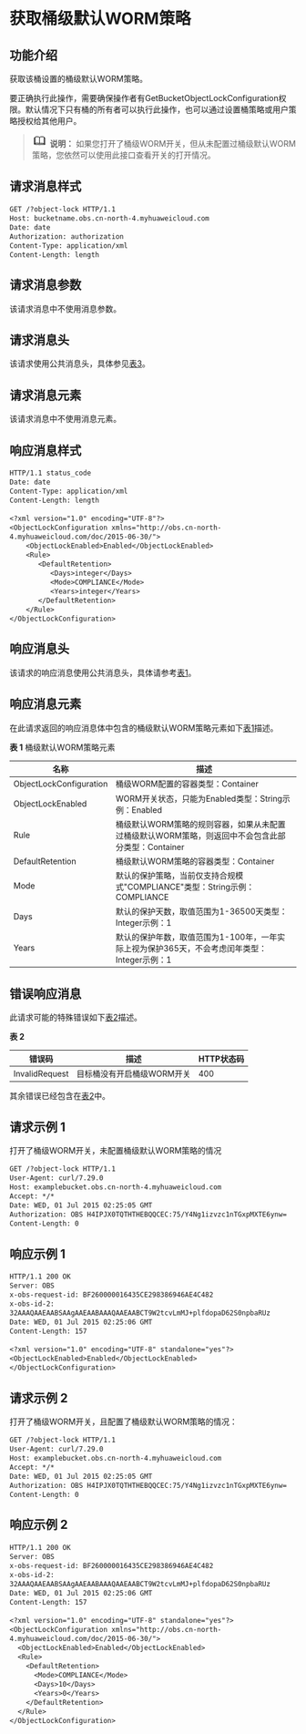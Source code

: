 # 获取桶级默认WORM策略<a name="obs_04_0168"></a>

## 功能介绍<a name="section6114129132213"></a>

获取该桶设置的桶级默认WORM策略。

要正确执行此操作，需要确保操作者有GetBucketObjectLockConfiguration权限。默认情况下只有桶的所有者可以执行此操作，也可以通过设置桶策略或用户策略授权给其他用户。

>![](public_sys-resources/icon-note.gif) **说明：** 
>如果您打开了桶级WORM开关，但从未配置过桶级默认WORM策略，您依然可以使用此接口查看开关的打开情况。

## 请求消息样式<a name="section8242218182219"></a>

```
GET /?object-lock HTTP/1.1
Host: bucketname.obs.cn-north-4.myhuaweicloud.com
Date: date
Authorization: authorization
Content-Type: application/xml
Content-Length: length
```

## 请求消息参数<a name="section1523630102210"></a>

该请求消息中不使用消息参数。

## 请求消息头<a name="section124123711224"></a>

该请求使用公共消息头，具体参见[表3](构造请求.md#table25197309)。

## 请求消息元素<a name="section12877144252210"></a>

该请求消息中不使用消息元素。

## 响应消息样式<a name="section839134922216"></a>

```
HTTP/1.1 status_code
Date: date
Content-Type: application/xml
Content-Length: length

<?xml version="1.0" encoding="UTF-8"?>
<ObjectLockConfiguration xmlns="http://obs.cn-north-4.myhuaweicloud.com/doc/2015-06-30/">
    <ObjectLockEnabled>Enabled</ObjectLockEnabled>
    <Rule>
       <DefaultRetention>
          <Days>integer</Days>
          <Mode>COMPLIANCE</Mode>
          <Years>integer</Years>
       </DefaultRetention>
    </Rule>
</ObjectLockConfiguration>
```

## 响应消息头<a name="section22975413237"></a>

该请求的响应消息使用公共消息头，具体请参考[表1](返回结果.md#d0e686)。

## 响应消息元素<a name="section72110115233"></a>

在此请求返回的响应消息体中包含的桶级默认WORM策略元素如下[表1](#table17259161213419)描述。

**表 1**  桶级默认WORM策略元素

|名称|描述|
|--|--|
|ObjectLockConfiguration|桶级WORM配置的容器类型：Container|
|ObjectLockEnabled|WORM开关状态，只能为Enabled类型：String示例：Enabled|
|Rule|桶级默认WORM策略的规则容器，如果从未配置过桶级默认WORM策略，则返回中不会包含此部分类型：Container|
|DefaultRetention|桶级默认WORM策略的容器类型：Container|
|Mode|默认的保护策略，当前仅支持合规模式"COMPLIANCE"类型：String示例：COMPLIANCE|
|Days|默认的保护天数，取值范围为1-36500天类型：Integer示例：1|
|Years|默认的保护年数，取值范围为1-100年，一年实际上视为保护365天，不会考虑闰年类型：Integer示例：1|


## 错误响应消息<a name="section32451518182310"></a>

此请求可能的特殊错误如下[表2](#table13791928162213)描述。

**表 2** 

|错误码|描述|HTTP状态码|
|--|--|--|
|InvalidRequest|目标桶没有开启桶级WORM开关|400|


其余错误已经包含在[表2](错误码.md#d0e843)中。

## 请求示例 1<a name="section4223182814232"></a>

打开了桶级WORM开关，未配置桶级默认WORM策略的情况

```
GET /?object-lock HTTP/1.1
User-Agent: curl/7.29.0
Host: examplebucket.obs.cn-north-4.myhuaweicloud.com
Accept: */*
Date: WED, 01 Jul 2015 02:25:05 GMT
Authorization: OBS H4IPJX0TQTHTHEBQQCEC:75/Y4Ng1izvzc1nTGxpMXTE6ynw=
Content-Length: 0
```

## 响应示例 1<a name="section1533013378230"></a>

```
HTTP/1.1 200 OK
Server: OBS
x-obs-request-id: BF260000016435CE298386946AE4C482
x-obs-id-2: 32AAAQAAEAABSAAgAAEAABAAAQAAEAABCT9W2tcvLmMJ+plfdopaD62S0npbaRUz
Date: WED, 01 Jul 2015 02:25:06 GMT
Content-Length: 157

<?xml version="1.0" encoding="UTF-8" standalone="yes"?>  <ObjectLockEnabled>Enabled</ObjectLockEnabled>
</ObjectLockConfiguration>
```

## 请求示例 2<a name="section1981774824014"></a>

打开了桶级WORM开关，且配置了桶级默认WORM策略的情况：

```
GET /?object-lock HTTP/1.1
User-Agent: curl/7.29.0
Host: examplebucket.obs.cn-north-4.myhuaweicloud.com
Accept: */*
Date: WED, 01 Jul 2015 02:25:05 GMT
Authorization: OBS H4IPJX0TQTHTHEBQQCEC:75/Y4Ng1izvzc1nTGxpMXTE6ynw=
Content-Length: 0
```

## 响应示例 2<a name="section18751190114410"></a>

```
HTTP/1.1 200 OK
Server: OBS
x-obs-request-id: BF260000016435CE298386946AE4C482
x-obs-id-2: 32AAAQAAEAABSAAgAAEAABAAAQAAEAABCT9W2tcvLmMJ+plfdopaD62S0npbaRUz
Date: WED, 01 Jul 2015 02:25:06 GMT
Content-Length: 157

<?xml version="1.0" encoding="UTF-8" standalone="yes"?>
<ObjectLockConfiguration xmlns="http://obs.cn-north-4.myhuaweicloud.com/doc/2015-06-30/">
  <ObjectLockEnabled>Enabled</ObjectLockEnabled>
  <Rule>
    <DefaultRetention>
      <Mode>COMPLIANCE</Mode>
      <Days>10</Days>
      <Years>0</Years>
    </DefaultRetention>
  </Rule>
</ObjectLockConfiguration>
```

